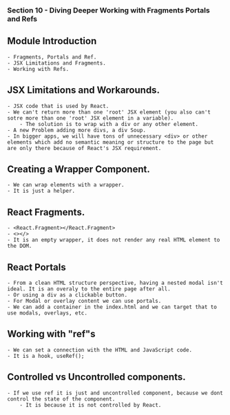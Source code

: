 ### Section 10 - Diving Deeper Working with Fragments Portals and Refs

## Module Introduction

    - Fragments, Portals and Ref.
    - JSX Limitations and Fragments.
    - Working with Refs.

## JSX Limitations and Workarounds.

    - JSX code that is used by React.
    - We can't return more than one 'root' JSX element (you also can't sotre more than one 'root' JSX element in a variable).
        - The solution is to wrap with a div or any other element.
    - A new Problem adding more divs, a div Soup.
    - In bigger apps, we will have tons of unnecessary <div> or other elements which add no semantic meaning or structure to the page but are only there because of React's JSX requirement.

## Creating a Wrapper Component.

    - We can wrap elements with a wrapper.
    - It is just a helper.

## React Fragments.

    - <React.Fragment></React.Fragment>
    - <></>
    - It is an empty wrapper, it does not render any real HTML element to the DOM.

## React Portals

    - From a clean HTML structure perspective, having a nested modal isn't ideal. It is an overaly to the entire page after all.
    - Or using a div as a clickable button.
    - For Modal or overlay content we can use portals.
    - We can add a container in the index.html and we can target that to use modals, overlays, etc.

## Working with "ref"s

    - We can set a connection with the HTML and JavaScript code.
    - It is a hook, useRef();

## Controlled vs Uncontrolled components.

    - If we use ref it is just and uncontrolled component, because we dont control the state of the component.
        - It is because it is not controlled by React.
